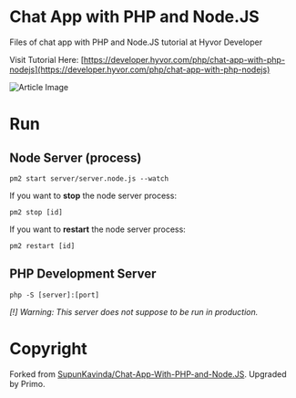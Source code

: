 # Chat App with PHP and Node.JS
Files of chat app with PHP and Node.JS tutorial at Hyvor Developer

Visit Tutorial Here: [https://developer.hyvor.com/php/chat-app-with-php-nodejs](https://developer.hyvor.com/php/chat-app-with-php-nodejs)

![Article Image](https://developer.hyvor.com/images/php-nodejs-chat.png)



# Run
## Node Server (process)

```pm2 start server/server.node.js --watch```

If you want to **stop** the node server process:

```pm2 stop [id]```

If you want to **restart** the node server process:

```pm2 restart [id]```

## PHP Development Server
```php -S [server]:[port]```

*[!] Warning: This server does not suppose to be run in production.*

# Copyright
Forked from [SupunKavinda/Chat-App-With-PHP-and-Node.JS](https://github.com/SupunKavinda/Chat-App-With-PHP-and-Node.JS). Upgraded by Primo.